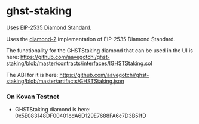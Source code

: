 # ghst-staking
Uses [EIP-2535 Diamond Standard](https://eips.ethereum.org/EIPS/eip-2535).

Uses the [diamond-2](https://github.com/mudgen/diamond-2) implementation of EIP-2535 Diamond Standard.

The functionality for the GHSTStaking diamond that can be used in the UI is here: https://github.com/aavegotchi/ghst-staking/blob/master/contracts/interfaces/IGHSTStaking.sol

The ABI for it is here: https://github.com/aavegotchi/ghst-staking/blob/master/artifacts/GHSTStaking.json

### On Kovan Testnet

- GHSTStaking diamond is here: 0x5E083148DF00401cdA6D129E7688FA6c7D3B51fD
